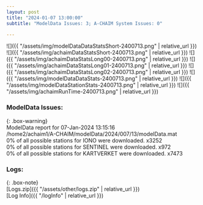 ```yaml
---
layout: post
title: "2024-01-07 13:00:00"
subtitle: "ModelData Issues: 3; A-CHAIM System Issues: 0"

---
```


![]({{ "/assets/img/modelDataDataStatsShort-2400713.png" | relative_url }})
![]({{ "/assets/img/achaimDataStatsShort-2400713.png" | relative_url }})
![]({{ "/assets/img/achaimDataStatsLong00-2400713.png" | relative_url }})
![]({{ "/assets/img/achaimDataStatsLong01-2400713.png" | relative_url }})
![]({{ "/assets/img/achaimDataStatsLong02-2400713.png" | relative_url }})
![]({{ "/assets/img/modelDataDataStats-2400713.png" | relative_url }})
![]({{ "/assets/img/modelDataStationStats-2400713.png" | relative_url }})
![]({{ "/assets/img/achaimRunTime-2400713.png" | relative_url }})


### ModelData Issues:  
  
{: .box-warning}  
 ModelData report for 07-Jan-2024 13:15:16   
 /home2/achaim1/A-CHAIM/modelData/2024/007/13/modelData.mat   
 0% of all possible stations for IONO were downloaded. x3252   
 0% of all possible stations for SENTINEL were downloaded. x972   
 0% of all possible stations for KARTVERKET were downloaded. x7473   
  


### Logs:  
  
{: .box-note}  
[Logs.zip]({{ "/assets/other/logs.zip" | relative_url }})  
[Log Info]({{ "/logInfo" | relative_url }})  
